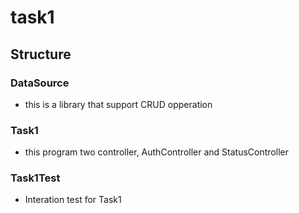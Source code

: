 # task1

## Structure
### DataSource
- this is a library that support CRUD opperation

### Task1
- this program two controller, AuthController and StatusController

### Task1Test
- Interation test for Task1
